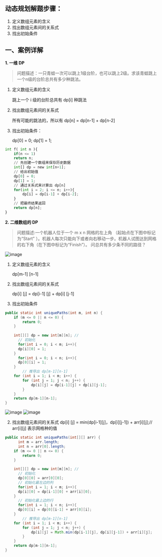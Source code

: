 ## 动态规划解题步骤：

1. 定义数组元素的含义
2. 找出数组元素间的关系式
3. 找出初始条件


## 一、案例详解

**1. 一维 DP**
> 问题描述：一只青蛙一次可以跳上1级台阶，也可以跳上2级。求该青蛙跳上一个n级的台阶总共有多少种跳法。


1. 定义数组元素的含义

    跳上一个 i 级的台阶总共有 dp[i] 种跳法

2. 找出数组元素间的关系式

    所有可能的跳法的，所以有 dp[n] = dp[n-1] + dp[n-2]

3. 找出初始条件：

    dp[0] = 0; dp[1] = 1;

```python
int f( int n ){
    if(n <= 1)
    return n;
    // 先创建一个数组来保存历史数据
    int[] dp = new int[n+1];
    // 给出初始值
    dp[0] = 0;
    dp[1] = 1;
    // 通过关系式来计算出 dp[n]
    for(int i = 2; i <= n; i++){
        dp[i] = dp[i-1] + dp[i-2];
    }
    // 把最终结果返回
    return dp[n];
}
```



**2. 二维数组的 DP**

> 问题描述:一个机器人位于一个 m x n 网格的左上角 （起始点在下图中标记为“Start” ）。机器人每次只能向下或者向右移动一步。机器人试图达到网格的右下角（在下图中标记为“Finish”）。
问总共有多少条不同的路径？

![image](https://user-images.githubusercontent.com/42907149/130754771-80291781-f87d-4ee2-958e-a76dc41caa63.png)

1. 定义数组元素的含义

    dp[m-1] [n-1]

2. 找出数组元素间的关系式

    dp[i] [j] = dp[i-1] [j] + dp[i] [j-1]

3. 找出初始条件

```java
public static int uniquePaths(int m, int n) {
    if (m <= 0 || n <= 0) {
        return 0;
    }
 
    int[][] dp = new int[m][n]; // 
      // 初始化
      for(int i = 0; i < m; i++){
      dp[i][0] = 1;
    }
      for(int i = 0; i < n; i++){
      dp[0][i] = 1;
    }
        // 推导出 dp[m-1][n-1]
    for (int i = 1; i < m; i++) {
        for (int j = 1; j < n; j++) {
            dp[i][j] = dp[i-1][j] + dp[i][j-1];
        }
    }
    return dp[m-1][n-1];
}
```
![image](https://user-images.githubusercontent.com/42907149/130757152-4f174954-293e-4438-ae8e-f911d3ea0aaa.png)
![image](https://user-images.githubusercontent.com/42907149/130757182-a7c493b8-2942-4f69-b272-48fdb4fa6b5b.png)


2. 找出数组元素间的关系式
    dp[i] [j] = min(dp[i-1][j]，dp[i][j-1]) + arr[i][j];// arr[i][j] 表示网格种的值


```java
public static int uniquePaths(int[][] arr) {
      int m = arr.length;
      int n = arr[0].length;
    if (m <= 0 || n <= 0) {
        return 0;
    }
 
    int[][] dp = new int[m][n]; // 
      // 初始化
      dp[0][0] = arr[0][0];
      // 初始化最左边的列
      for(int i = 1; i < m; i++){
      dp[i][0] = dp[i-1][0] + arr[i][0];
    }
      // 初始化最上边的行
      for(int i = 1; i < n; i++){
      dp[0][i] = dp[0][i-1] + arr[0][i];
    }
        // 推导出 dp[m-1][n-1]
    for (int i = 1; i < m; i++) {
        for (int j = 1; j < n; j++) {
            dp[i][j] = Math.min(dp[i-1][j], dp[i][j-1]) + arr[i][j];
        }
    }
    return dp[m-1][n-1];
}

```
